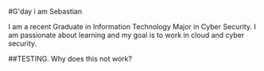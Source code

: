 #G'day i am Sebastian

I am a recent Graduate in Information Technology Major in Cyber Security.
I am passionate about learning and my goal is to work in cloud and cyber security.

##TESTING. Why does this not work?

